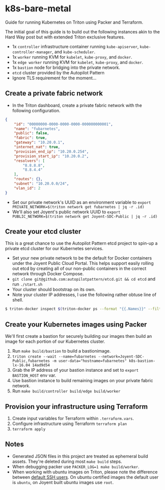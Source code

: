 # k8s-bare-metal

Guide for running Kubernetes on Triton using Packer and Terraform.

The initial goal of this guide is to build out the following instances akin to
the Hard Way post but with extended Triton exclusive features.

- 1x `controller` infrastructure container running `kube-apiserver`,
  `kube-controller-manager`, and `kube-scheduler`.
- 1x `worker` running KVM for `kubelet`, `kube-proxy`, and `docker`.
- 1x `edge worker` running KVM for `kubelet`, `kube-proxy`, and `docker`.
- 1x `bastion` node for bridging into the private network.
- `etcd` cluster provided by the Autopilot Pattern
- Ignore TLS requirement for the moment...

## Create a private fabric network

* In the Triton dashboard, create a private fabric network with the following
  configuration.

```json
{
    "id": "00000000-0000-0000-0000-000000000001",
    "name": "fubarnetes",
    "public": false,
    "fabric": true,
    "gateway": "10.20.0.1",
    "internet_nat": true,
    "provision_end_ip": "10.20.0.254",
    "provision_start_ip": "10.20.0.2",
    "resolvers": [
        "8.8.8.8",
        "8.8.4.4"
    ],
    "routes": {},
    "subnet": "10.20.0.0/24",
    "vlan_id": 2
}
```

* Set our private network's UUID as an environment variable to `export PRIVATE_NETWORK=$(triton network get fubarnetes | jq -r .id)`
* We'll also set Joyent's public network UUID to `export PUBLIC_NETWORK=$(triton network get Joyent-SDC-Public | jq -r .id)`

## Create your etcd cluster

This is a great chance to use the Autopilot Pattern etcd project to spin-up a
private etcd cluster for our Kubernetes services.

* Set your new private network to be the default for Docker containers under the
  Joyent Public Cloud Portal. This helps support easily rolling out etcd by
  creating all of our non-public containers in the correct network through
  Docker Compose.
* `git clone git@github.com:autopilotpattern/etcd.git && cd etcd` and run
  `./start.sh`
* Your cluster should bootstrap on its own.
* Note your cluster IP addresses, I use the following rather obtuse line of
  shell.

```sh
$ triton-docker inspect $(triton-docker ps --format "{{.Names}}" --filter 'name=e_etcd') | jq -r '.[].NetworkSettings.IPAddress'
```

## Create your Kubernetes images using Packer

We'll first create a bastion for securely building our images then build an
image for each portion of our Kubernetes cluster.

1. Run `make build/bastion` to build a bastionimage.
1. `triton create --wait --name=fubarnetes --network=Joyent-SDC-Public,fubarnetes -m user-data="hostname=fubarnetes" k8s-bastion-lx-16.04 14ad9d54`
1. Grab the IP address of your bastion instance and set to `export BASTION_HOST` env var.
1. Use bastion instance to build remaining images on your private fabric network.
1. Run `make build/controller build/edge build/worker`

## Provision your infrastructure using Terraform

1. Create input variables for Terraform within `.terraform.vars`.
1. Configure infrastructure using Terraform `terraform plan`
1. `terraform apply`

## Notes

- Generated JSON files in this project are treated as ephemeral build
  assets. They're deleted during most `make build` steps.
- When debugging packer use `PACKER_LOG=1 make build/worker`.
- When working with ubuntu images on Triton, please note the difference between
  [default SSH users][default]. On ubuntu certified images the default user is
  `ubuntu`, on Joyent built ubuntu images use `root`.

[default]: https://github.com/joyent/node-triton/issues/3#issuecomment-136519245
